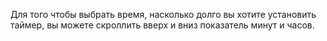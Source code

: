 Для того чтобы выбрать время, насколько долго вы хотите установить таймер, вы можете скроллить вверх и вниз показатель минут и часов.